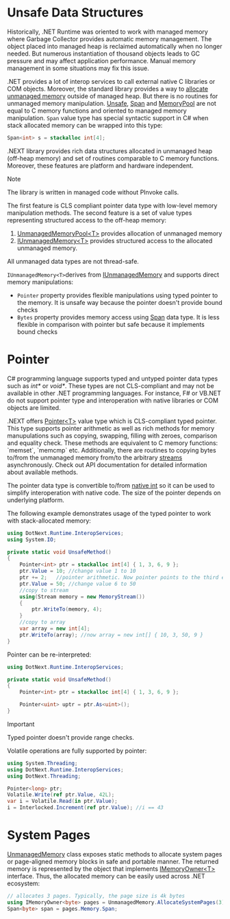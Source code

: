 Unsafe Data Structures
====
Historically, .NET Runtime was oriented to work with managed memory where Garbage Collector provides automatic memory management. The object placed into managed heap is reclaimed automatically when no longer needed. But numerous instantiation of thousand objects leads to GC pressure and may affect application performance. Manual memory management in some situations may fix this issue. 

.NET provides a lot of interop services to call external native C libraries or COM objects. Moreover, the standard library provides a way to [allocate unmanaged memory](https://docs.microsoft.com/en-us/dotnet/api/system.runtime.interopservices.marshal.allochglobal) outside of managed heap. But there is no routines for unmanaged memory manipulation. [Unsafe](https://docs.microsoft.com/en-us/dotnet/api/system.runtime.compilerservices.unsafe), [Span](https://docs.microsoft.com/en-us/dotnet/api/system.span-1) and [MemoryPool](https://docs.microsoft.com/en-us/dotnet/api/system.buffers.memorypool-1) are not equal to C memory functions and oriented to managed memory manipulation. `Span` value type has special syntactic support in C# when stack allocated memory can be wrapped into this type:
```csharp
Span<int> s = stackalloc int[4];
```

.NEXT library provides rich data structures allocated in unmanaged heap (off-heap memory) and set of routines comparable to C memory functions. Moreover, these features are platform and hardware independent. 

> [!NOTE]
> The library is written in managed code without PInvoke calls.

The first feature is CLS compliant pointer data type with low-level memory manipulation methods. The second feature is a set of value types representing structured access to the off-heap memory:

1. [UnmanagedMemoryPool&lt;T&gt;](xref:DotNext.Buffers.UnmanagedMemoryPool`1) provides allocation of unmanaged memory
1. [IUnmanagedMemory&lt;T&gt;](xref:DotNext.Runtime.InteropServices.IUnmanagedMemory`1) provides structured access to the allocated unmanaged memory.

All unmanaged data types are not thread-safe.

`IUnmanagedMemory<T>`derives from [IUnmanagedMemory](xref:DotNext.Runtime.InteropServices.IUnmanagedMemory) and supports direct memory manipulations:
* `Pointer` property provides flexible manipulations using typed pointer to the memory. It is unsafe way because the pointer doesn't provide bound checks
* `Bytes` property provides memory access using [Span](https://docs.microsoft.com/en-us/dotnet/api/system.span-1) data type. It is less flexible in comparison with pointer but safe because it implements bound checks

# Pointer
C# programming language supports typed and untyped pointer data types such as _int*_ or _void*_. These types are not CLS-compliant and may not be available in other .NET programming languages. For instance, F# or VB.NET do not support pointer type and interoperation with native libraries or COM objects are limited. 

.NEXT offers [Pointer&lt;T&gt;](xref:DotNext.Runtime.InteropServices.Pointer`1) value type which is CLS-compliant typed pointer. This type supports pointer arithmetic as well as rich methods for memory manupulations such as copying, swapping, filling with zeroes, comparison and equality check. These methods are equivalent to C memory functions: `memset`, `memcmp` etc. Additionally, there are routines to copying bytes to/from the unmanaged memory from/to the arbitrary [streams](https://docs.microsoft.com/en-us/dotnet/api/system.io.stream) asynchronously. Check out API documentation for detailed information about available methods.

The pointer data type is convertible to/from [native int](https://docs.microsoft.com/en-us/dotnet/api/system.intptr) so it can be used to simplify interoperation with native code. The size of the pointer depends on underlying platform.

The following example demonstrates usage of the typed pointer to work with stack-allocated memory:
```csharp
using DotNext.Runtime.InteropServices;
using System.IO;

private static void UnsafeMethod()
{
    Pointer<int> ptr = stackalloc int[4] { 1, 3, 6, 9 };
    ptr.Value = 10; //change value 1 to 10
    ptr += 2;   //pointer arithmetic. Now pointer points to the third element in stack-allocated array
    ptr.Value = 50; //change value 6 to 50
    //copy to stream
    using(Stream memory = new MemoryStream())
    {
        ptr.WriteTo(memory, 4);
    }
    //copy to array
    var array = new int[4];
    ptr.WriteTo(array); //now array = new int[] { 10, 3, 50, 9 }
}
```

Pointer can be re-interpreted:
```csharp
using DotNext.Runtime.InteropServices;

private static void UnsafeMethod()
{
    Pointer<int> ptr = stackalloc int[4] { 1, 3, 6, 9 };

    Pointer<uint> uptr = ptr.As<uint>();
}
```

> [!IMPORTANT]
> Typed pointer doesn't provide range checks.

Volatile operations are fully supported by pointer:
```csharp
using System.Threading;
using DotNext.Runtime.InteropServices;
using DotNext.Threading;

Pointer<long> ptr;
Volatile.Write(ref ptr.Value, 42L);
var i = Volatile.Read(in ptr.Value);
i = Interlocked.Increment(ref ptr.Value); //i == 43
```

# System Pages
[UnmanagedMemory](xref:DotNext.Buffers.UnmanagedMemory) class exposes static methods to allocate system pages or page-aligned memory blocks in safe and portable manner. The returned memory is represented by the object that implements [IMemoryOwner&lt;T&gt;](https://learn.microsoft.com/en-us/dotnet/api/system.buffers.imemoryowner-1) interface. Thus, the allocated memory can be easily used across .NET ecosystem:
```csharp
// allocates 3 pages. Typically, the page size is 4k bytes
using IMemoryOwner<byte> pages = UnmanagedMemory.AllocateSystemPages(3);
Span<byte> span = pages.Memory.Span;
```